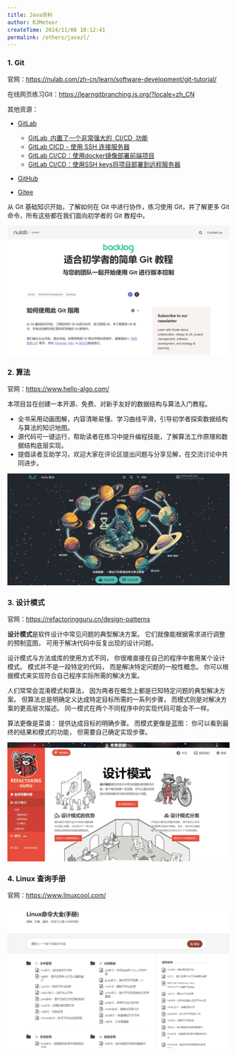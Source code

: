```yaml
---
title: Java资料
author: RJMeteor
createTime: 2024/11/08 10:12:41
permalink: /others/javazl/
---
```


### 1. Git

官网：https://nulab.com/zh-cn/learn/software-development/git-tutorial/

在线网页练习Git：https://learngitbranching.js.org/?locale=zh_CN

其他资源：

- [GitLab](https://about.gitlab.com/)
  - [GitLab 内置了一个非常强大的 CI/CD 功能](https://www.bilibili.com/video/BV1Ar42147Do/?spm_id_from=333.999.0.0&vd_source=b9c96b09f6a61394b053d5682a45cb67)
  - [GitLab CICD - 使用 SSH 连接服务器](https://www.bilibili.com/video/BV1ts4y1x7US/?spm_id_from=333.999.0.0&vd_source=b9c96b09f6a61394b053d5682a45cb67)
  - [GitLab CI/CD：使用docker镜像部署前端项目](https://www.bilibili.com/video/BV1sK4y1d7ej/?spm_id_from=333.999.0.0&vd_source=b9c96b09f6a61394b053d5682a45cb67)
  - [GitLab CI/CD：使用SSH keys将项目部署到远程服务器](https://www.bilibili.com/video/BV1GV411j7E5/?spm_id_from=333.999.0.0&vd_source=b9c96b09f6a61394b053d5682a45cb67)

- [GitHub](https://github.com/)

- [Gitee](https://gitee.com/)

从 Git 基础知识开始，了解如何在 Git 中进行协作，练习使用 Git，并了解更多 Git 命令，所有这些都在我们面向初学者的 Git 教程中。

![](./images/git-tutorial.png)

### 2. 算法

官网：https://www.hello-algo.com/

本项目旨在创建一本开源、免费、对新手友好的数据结构与算法入门教程。

- 全书采用动画图解，内容清晰易懂、学习曲线平滑，引导初学者探索数据结构与算法的知识地图。
- 源代码可一键运行，帮助读者在练习中提升编程技能，了解算法工作原理和数据结构底层实现。
- 提倡读者互助学习，欢迎大家在评论区提出问题与分享见解，在交流讨论中共同进步。

![算法](./images/hello-algo.png)

### 3. 设计模式

官网：https://refactoringguru.cn/design-patterns

**设计模式**是软件设计中常见问题的典型解决方案。 它们就像能根据需求进行调整的预制蓝图， 可用于解决代码中反复出现的设计问题。

设计模式与方法或库的使用方式不同， 你很难直接在自己的程序中套用某个设计模式。 模式并不是一段特定的代码， 而是解决特定问题的一般性概念。 你可以根据模式来实现符合自己程序实际所需的解决方案。

人们常常会混淆模式和算法， 因为两者在概念上都是已知特定问题的典型解决方案。 但算法总是明确定义达成特定目标所需的一系列步骤， 而模式则是对解决方案的更高层次描述。 同一模式在两个不同程序中的实现代码可能会不一样。

算法更像是菜谱： 提供达成目标的明确步骤。 而模式更像是蓝图： 你可以看到最终的结果和模式的功能， 但需要自己确定实现步骤。

![设计模式](./images/refactoringguru.png)

### 4. Linux 查询手册

官网：https://www.linuxcool.com/

![](./images/linuxcool.png)

